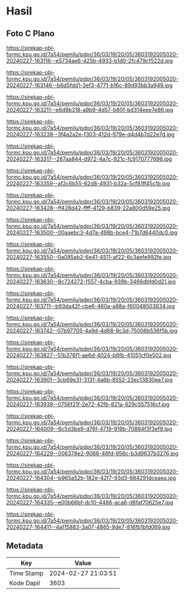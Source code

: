 # Hasil

## Foto C Plano

https://sirekap-obj-formc.kpu.go.id/7a54/pemilu/pdpr/36/03/19/20/05/3603192005020-20240227-163116--e5734ae6-425b-4933-b1d0-2fc479cf522d.jpg

https://sirekap-obj-formc.kpu.go.id/7a54/pemilu/pdpr/36/03/19/20/05/3603192005020-20240227-163146--b6d5fdd1-3ef3-4771-b16c-89d93bb3a949.jpg

https://sirekap-obj-formc.kpu.go.id/7a54/pemilu/pdpr/36/03/19/20/05/3603192005020-20240227-163211--e6d9b318-a9b9-4d57-b80f-bd314eee7e86.jpg

https://sirekap-obj-formc.kpu.go.id/7a54/pemilu/pdpr/36/03/19/20/05/3603192005020-20240227-163238--3f4a2a2e-f303-412d-979e-d4d4b7d22e7d.jpg

https://sirekap-obj-formc.kpu.go.id/7a54/pemilu/pdpr/36/03/19/20/05/3603192005020-20240227-163317--267aa844-d972-4a7c-921c-fc9170777696.jpg

https://sirekap-obj-formc.kpu.go.id/7a54/pemilu/pdpr/36/03/19/20/05/3603192005020-20240227-163359--af2c6b55-62d8-4931-b32a-5cf81ff45c1b.jpg

https://sirekap-obj-formc.kpu.go.id/7a54/pemilu/pdpr/36/03/19/20/05/3603192005020-20240227-163428--ff428d42-ffff-4129-b839-22a800d59e25.jpg

https://sirekap-obj-formc.kpu.go.id/7a54/pemilu/pdpr/36/03/19/20/05/3603192005020-20240227-163500--00aaebc3-4d7a-498b-bce4-71b7d6440dc0.jpg

https://sirekap-obj-formc.kpu.go.id/7a54/pemilu/pdpr/36/03/19/20/05/3603192005020-20240227-163550--0a085ab2-6e41-4511-af22-6c3aefe992fe.jpg

https://sirekap-obj-formc.kpu.go.id/7a54/pemilu/pdpr/36/03/19/20/05/3603192005020-20240227-163630--8c724272-f557-4cba-939b-3466dbfd0d21.jpg

https://sirekap-obj-formc.kpu.go.id/7a54/pemilu/pdpr/36/03/19/20/05/3603192005020-20240227-163711--b93da42f-cbe6-460a-a88a-f60048503834.jpg

https://sirekap-obj-formc.kpu.go.id/7a54/pemilu/pdpr/36/03/19/20/05/3603192005020-20240227-163742--07b97705-4a9d-4d68-9c3d-75006b536f5b.jpg

https://sirekap-obj-formc.kpu.go.id/7a54/pemilu/pdpr/36/03/19/20/05/3603192005020-20240227-163827--51b376f1-ae6d-4024-b6fb-41051cf0e502.jpg

https://sirekap-obj-formc.kpu.go.id/7a54/pemilu/pdpr/36/03/19/20/05/3603192005020-20240227-163901--3cb69e31-3131-4a6b-8552-23ec13830ee7.jpg

https://sirekap-obj-formc.kpu.go.id/7a54/pemilu/pdpr/36/03/19/20/05/3603192005020-20240227-163939--0756f21f-2e72-42fb-821a-929c557516cf.jpg

https://sirekap-obj-formc.kpu.go.id/7a54/pemilu/pdpr/36/03/19/20/05/3603192005020-20240227-164009--6c5d3be9-d76f-4719-919b-70884f3f3ef9.jpg

https://sirekap-obj-formc.kpu.go.id/7a54/pemilu/pdpr/36/03/19/20/05/3603192005020-20240227-164229--006378e2-9066-46fd-956c-b3d9637b3276.jpg

https://sirekap-obj-formc.kpu.go.id/7a54/pemilu/pdpr/36/03/19/20/05/3603192005020-20240227-164304--b965a52b-182e-42f7-93d3-884291dceaea.jpg

https://sirekap-obj-formc.kpu.go.id/7a54/pemilu/pdpr/36/03/19/20/05/3603192005020-20240227-164335--e00b66bf-dc10-4486-aca6-d6faf70625e7.jpg

https://sirekap-obj-formc.kpu.go.id/7a54/pemilu/pdpr/36/03/19/20/05/3603192005020-20240227-164411--4a115883-3a07-4865-9de7-816fb1bfd069.jpg


## Metadata

| Key        | Value               |
| ---------- | ------------------- |
| Time Stamp | 2024-02-27 21:03:51 |
| Kode Dapil | 3603                |



